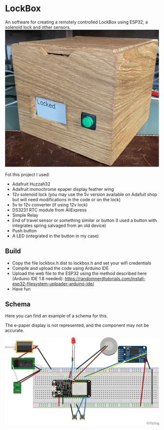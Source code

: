 # LockBox
An software for creating a remotely controlled LockBox using ESP32, a solenoid lock and other sensors.
![LockBox Picture](./renders/photo.jpeg)

Fot this project I used:
 * Adafruit Huzzah32
 * Adafruit monochrome epaper display feather wing
 * 12v solenoid lock (you may use the 5v version available on Adafuit shop but will need modifications in the code or on the lock)
 * 5v to 12v converter (if using 12v lock)
 * DS3231 RTC module from AliExpress
 * Simple Relay
 * End of travel sensor or something similar or button (I used a button with integrates spring salvaged from an old device)
 * Push button
 * A LED (integrated in the button in my case)

## Build
 * Copy the file lockbox.h.dist to lockbox.h and set your wifi credentials
 * Compile and upload the code using Arduino IDE
 * Upload the web file to the ESP32 using the method described here (Arduino IDE 1.8 needed): https://randomnerdtutorials.com/install-esp32-filesystem-uploader-arduino-ide/
 * Have fun

## Schema
Here you can find an example of a schema for this. 

The e-paper display is not represented, and the component may not be accurate.

![LockBox Schema](./renders/schema.png)
